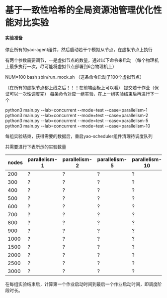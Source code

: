 # 基于一致性哈希的全局资源池管理优化性能对比实验

#### 实验准备
停止所有的yao-agent组件，然后启动若干个模拟从节点，在虚拟节点上执行

有两个参数需要调节，一是虚拟节点的数量，通过以下命令来启动
（每个物理机上最多执行一次，尽可能将虚拟节点部署到6台物理机上）

NUM=100 bash sbin/run_mock.sh
（这条命令启动了100个虚拟节点）

（在所有的虚拟节点都上线之后！！！在前端面板上可以看）
提交若干作业（保证可以一次性调度完）
每条命令对应一组实验，在上一组实验结束后再进行下一个

python3 main.py --lab=concurrent --mode=test --case=parallelism-1
python3 main.py --lab=concurrent --mode=test --case=parallelism-2
python3 main.py --lab=concurrent --mode=test --case=parallelism-5
python3 main.py --lab=concurrent --mode=test --case=parallelism-10

每组实验结束，获得需要的数据后，重启yao-scheduler组件清理待调度队列

共需要进行下表所示的实验数量

| nodes | parallelism-1 | parallelism-2 | parallelism-5 | parallelism-10 |
| ----- | ------------- | ------------- | ------------- | -------------- |
|  200  |       ?       |       ?       |       ?       |       ?        |
|  300  |       ?       |       ?       |       ?       |       ?        |
|  400  |       ?       |       ?       |       ?       |       ?        |
|  500  |       ?       |       ?       |       ?       |       ?        |
|  600  |       ?       |       ?       |       ?       |       ?        |
|  700  |       ?       |       ?       |       ?       |       ?        |
|  800  |       ?       |       ?       |       ?       |       ?        |
|  900  |       ?       |       ?       |       ?       |       ?        |
|  1000 |       ?       |       ?       |       ?       |       ?        |
|  1500 |       ?       |       ?       |       ?       |       ?        |
|  2000 |       ?       |       ?       |       ?       |       ?        |
|  2500 |       ?       |       ?       |       ?       |       ?        |
|  3000 |       ?       |       ?       |       ?       |       ?        |

在每组实验结束后，计算第一个作业启动时间到最后一个作业启动时间，即调度阶段时长。